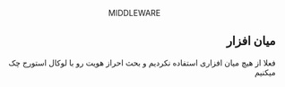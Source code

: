 <p align="center">MIDDLEWARE</p>

## <div align="right">میان افزار</div>
<p align="right">فعلا از هیچ میان افزاری استفاده نکردیم و بحث احراز هویت رو با لوکال استورج چک میکنیم</p>
